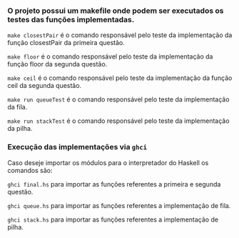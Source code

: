 ### O projeto possui um makefile onde podem ser executados os testes das funções implementadas.


`make closestPair` é o comando responsável pelo teste da implementação da função closestPair da primeira questão.

`make floor` é o comando responsável pelo teste da implementação da função floor da segunda questão.

`make ceil` é o comando responsável pelo teste da implementação da função ceil da segunda questão.

`make run queueTest` é o comando responsável pelo teste da implementação da fila.

`make run stackTest` é o comando responsável pelo teste da implementação da pilha.

### Execução das implementações via `ghci`

Caso deseje importar os módulos para o interpretador do Haskell os comandos são:

`ghci final.hs` para importar as funções referentes a primeira e segunda questão.

`ghci queue.hs` para importar as funções referentes a implementação de fila.

`ghci stack.hs` para importar as funções referentes a implementação de pilha.
